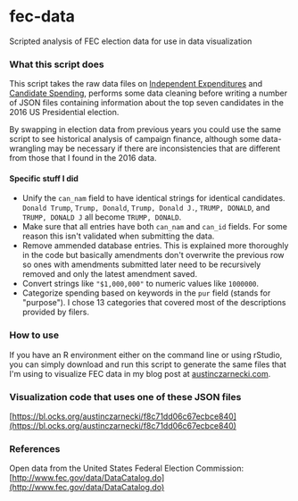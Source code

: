 # fec-data
Scripted analysis of FEC election data for use in data visualization

### What this script does
This script takes the raw data files on [Independent Expenditures](http://www.fec.gov/data/IndependentExpenditure.do?format=html&election_yr=2016) and [Candidate Spending](http://www.fec.gov/data/CandidateSummary.do?format=html&election_yr=2016), performs some data cleaning before writing a number of JSON files containing information about the top seven candidates in the 2016 US Presidential election. 

By swapping in election data from previous years you could use the same script to see historical analysis of campaign finance, although some data-wrangling may be necessary if there are inconsistencies that are different from those that I found in the 2016 data.

#### Specific stuff I did
- Unify the `can_nam` field to have identical strings for identical candidates. `Donald Trump`, `Trump, Donald`, `Trump, Donald J.`, `TRUMP, DONALD`, and `TRUMP, DONALD J` all become `TRUMP, DONALD`. 
- Make sure that all entries have both `can_nam` and `can_id` fields. For some reason this isn't validated when submitting the data.
- Remove ammended database entries. This is explained more thoroughly in the code but basically amendments don't overwrite the previous row so ones with amendments submitted later need to be recursively removed and only the latest amendment saved.
- Convert strings like `"$1,000,000"` to numeric values like `1000000`.
- Categorize spending based on keywords in the `pur` field (stands for "purpose"). I chose 13 categories that covered most of the descriptions provided by filers.

### How to use
If you have an R environment either on the command line or using rStudio, you can simply download and run this script to generate the same files that I'm using to visualize FEC data in my blog post at [austinczarnecki.com](austinczarnecki.com).

### Visualization code that uses one of these JSON files
[https://bl.ocks.org/austinczarnecki/f8c71dd06c67ecbce840](https://bl.ocks.org/austinczarnecki/f8c71dd06c67ecbce840)

### References
Open data from the United States Federal Election Commission: [http://www.fec.gov/data/DataCatalog.do](http://www.fec.gov/data/DataCatalog.do)